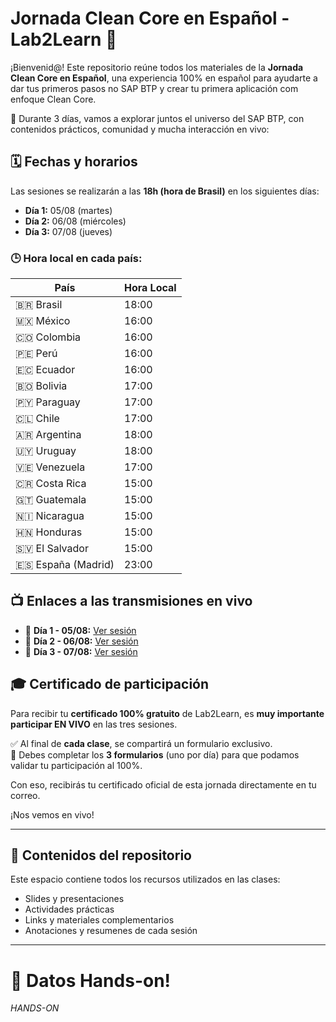 # Jornada Clean Core en Español - Lab2Learn 🚀

¡Bienvenid@! Este repositorio reúne todos los materiales de la **Jornada Clean Core en Español**, una experiencia 100% en español para ayudarte a dar tus primeros pasos no SAP BTP y crear tu primera aplicación com enfoque Clean Core.

🧠 Durante 3 días, vamos a explorar juntos el universo del SAP BTP, con contenidos prácticos, comunidad y mucha interacción en vivo:

## 🗓️ Fechas y horarios

Las sesiones se realizarán a las **18h (hora de Brasil)** en los siguientes días:

- **Día 1:** 05/08 (martes)  
- **Día 2:** 06/08 (miércoles)  
- **Día 3:** 07/08 (jueves)

### 🕒 Hora local en cada país:

| País                | Hora Local |
|---------------------|------------|
| 🇧🇷 Brasil           | 18:00      |
| 🇲🇽 México           | 16:00      |
| 🇨🇴 Colombia         | 16:00      |
| 🇵🇪 Perú             | 16:00      |
| 🇪🇨 Ecuador          | 16:00      |
| 🇧🇴 Bolivia          | 17:00      |
| 🇵🇾 Paraguay         | 17:00      |
| 🇨🇱 Chile            | 17:00      |
| 🇦🇷 Argentina        | 18:00      |
| 🇺🇾 Uruguay          | 18:00      |
| 🇻🇪 Venezuela        | 17:00      |
| 🇨🇷 Costa Rica       | 15:00      |
| 🇬🇹 Guatemala        | 15:00      |
| 🇳🇮 Nicaragua        | 15:00      |
| 🇭🇳 Honduras         | 15:00      |
| 🇸🇻 El Salvador      | 15:00      |
| 🇪🇸 España (Madrid)  | 23:00      |

## 📺 Enlaces a las transmisiones en vivo

- 🔴 **Día 1 - 05/08:** [Ver sesión](https://www.youtube.com/watch?v=ICiWiqVdH80&ab_channel=LAB2LEARN%F0%9F%9A%80%7CSAPBTP)  
- 🔴 **Día 2 - 06/08:** [Ver sesión](https://www.youtube.com/watch?v=w5Pm_BZltMY&ab_channel=LAB2LEARN%F0%9F%9A%80%7CSAPBTP)  
- 🔴 **Día 3 - 07/08:** [Ver sesión](https://www.youtube.com/watch?v=q-C6cBB5Sg4&ab_channel=LAB2LEARN%F0%9F%9A%80%7CSAPBTP)

## 🎓 Certificado de participación

Para recibir tu **certificado 100% gratuito** de Lab2Learn, es **muy importante participar EN VIVO** en las tres sesiones.

✅ Al final de **cada clase**, se compartirá un formulario exclusivo.  
📩 Debes completar los **3 formularios** (uno por día) para que podamos validar tu participación al 100%.

Con eso, recibirás tu certificado oficial de esta jornada directamente en tu correo.

¡Nos vemos en vivo!

---



## 📂 Contenidos del repositorio

Este espacio contiene todos los recursos utilizados en las clases:

- Slides y presentaciones
- Actividades prácticas
- Links y materiales complementarios
- Anotaciones y resumenes de cada sesión

---

# 📝 Datos Hands-on!

*HANDS-ON*
